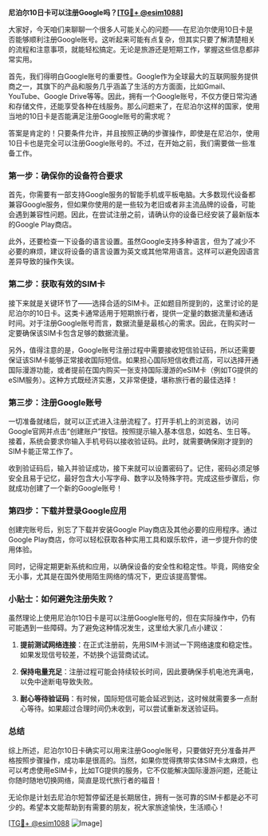 **尼泊尔10日卡可以注册Google吗？[[TG💪+ @esim1088](https://t.me/s/esim1088)]**

大家好，今天咱们来聊聊一个很多人可能关心的问题——在尼泊尔使用10日卡是否能够顺利注册Google账号。这听起来可能有点复杂，但其实只要了解清楚相关的流程和注意事项，就能轻松搞定。无论是旅游还是短期工作，掌握这些信息都非常实用。

首先，我们得明白Google账号的重要性。Google作为全球最大的互联网服务提供商之一，其旗下的产品和服务几乎涵盖了生活的方方面面，比如Gmail、YouTube、Google Drive等等。因此，拥有一个Google账号，不仅方便日常沟通和存储文件，还能享受各种在线服务。那么问题来了，在尼泊尔这样的国家，使用当地的10日卡是否能满足注册Google账号的需求呢？

答案是肯定的！只要条件允许，并且按照正确的步骤操作，即使是在尼泊尔，使用10日卡也是完全可以注册Google账号的。不过，在开始之前，我们需要做一些准备工作。

### 第一步：确保你的设备符合要求

首先，你需要有一部支持Google服务的智能手机或平板电脑。大多数现代设备都兼容Google服务，但如果你使用的是一些较为老旧或者非主流品牌的设备，可能会遇到兼容性问题。因此，在尝试注册之前，请确认你的设备已经安装了最新版本的Google Play商店。

此外，还要检查一下设备的语言设置。虽然Google支持多种语言，但为了减少不必要的麻烦，建议将设备的语言设置为英文或其他常用语言。这样可以避免因语言差异导致的操作失误。

### 第二步：获取有效的SIM卡

接下来就是关键环节了——选择合适的SIM卡。正如题目所提到的，这里讨论的是尼泊尔的10日卡。这类卡通常适用于短期旅行者，提供一定量的数据流量和通话时间。对于注册Google账号而言，数据流量是最核心的需求。因此，在购买时一定要确保该SIM卡包含足够的数据流量。

另外，值得注意的是，Google账号注册过程中需要接收短信验证码，所以还需要保证该SIM卡能够正常接收国际短信。如果担心国际短信收费过高，可以选择开通国际漫游功能，或者提前在国内购买一张支持国际漫游的eSIM卡（例如TG提供的eSIM服务）。这种方式既经济实惠，又非常便捷，堪称旅行者的最佳选择！

### 第三步：注册Google账号

一切准备就绪后，就可以正式进入注册流程了。打开手机上的浏览器，访问Google官网并点击“创建账户”按钮。按照提示输入基本信息，如姓名、生日等。接着，系统会要求你输入手机号码以接收验证码。此时，就需要确保刚才提到的SIM卡能正常工作了。

收到验证码后，输入并验证成功，接下来就可以设置密码了。记住，密码必须足够安全且易于记忆，最好包含大小写字母、数字以及特殊字符。完成这些步骤后，你就成功创建了一个新的Google账号！

### 第四步：下载并登录Google应用

创建完账号后，别忘了下载并安装Google Play商店及其他必要的应用程序。通过Google Play商店，你可以轻松获取各种实用工具和娱乐软件，进一步提升你的使用体验。

同时，记得定期更新系统和应用，以确保设备的安全性和稳定性。毕竟，网络安全无小事，尤其是在国外使用陌生网络的情况下，更应该提高警惕。

### 小贴士：如何避免注册失败？

虽然理论上使用尼泊尔10日卡是可以注册Google账号的，但在实际操作中，仍有可能遇到一些障碍。为了避免这种情况发生，这里给大家几点小建议：

1. **提前测试网络连接**：在正式注册前，先用SIM卡测试一下网络速度和稳定性。如果发现信号较差，不妨换个运营商试试。
   
2. **保持电量充足**：注册过程可能会持续较长时间，因此要确保手机电池充满电，以免中途断电导致失败。
   
3. **耐心等待验证码**：有时候，国际短信可能会延迟到达，这时候就需要多一点耐心等待。如果超过合理时间仍未收到，可以尝试重新发送验证码。

### 总结

综上所述，尼泊尔10日卡确实可以用来注册Google账号，只要做好充分准备并严格按照步骤操作，成功率是很高的。当然，如果你觉得携带实体SIM卡太麻烦，也可以考虑使用eSIM卡，比如TG提供的服务，它不仅能解决国际漫游问题，还能让你随时随地切换网络，简直是现代旅行者的福音！

无论你是计划去尼泊尔短暂停留还是长期居住，拥有一张可靠的SIM卡都是必不可少的。希望本文能帮助到有需要的朋友，祝大家旅途愉快，生活顺心！

[[TG💪+ @esim1088](https://t.me/s/esim1088) ![Image](https://i.postimg.cc/4NQfJmqS/Snipaste-2025-05-13-00-14-12.png)]
